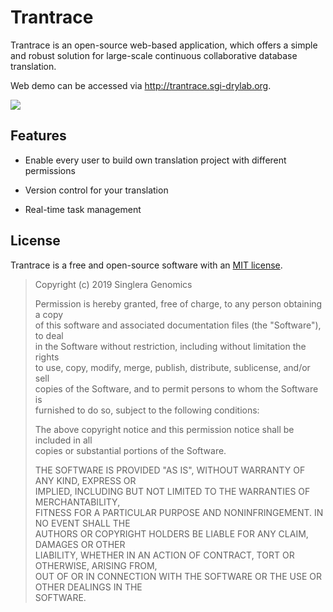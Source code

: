 # Trantrace

Trantrace is an open-source web-based application, which offers a simple and robust solution for large-scale continuous collaborative database translation.

Web demo can be accessed via http://trantrace.sgi-drylab.org.

![](/assets/signin.png)


## Features

* Enable every user to build own translation project with different permissions

* Version control for your translation

* Real-time task management


## License

Trantrace is a free and open-source software with an [MIT license](https://opensource.org/licenses/MIT).

> Copyright \(c\) 2019 Singlera Genomics
> 
> Permission is hereby granted, free of charge, to any person obtaining a copy  
> of this software and associated documentation files \(the "Software"\), to deal  
> in the Software without restriction, including without limitation the rights  
> to use, copy, modify, merge, publish, distribute, sublicense, and/or sell  
> copies of the Software, and to permit persons to whom the Software is  
> furnished to do so, subject to the following conditions:
> 
> The above copyright notice and this permission notice shall be included in all  
> copies or substantial portions of the Software.
> 
> THE SOFTWARE IS PROVIDED "AS IS", WITHOUT WARRANTY OF ANY KIND, EXPRESS OR  
> IMPLIED, INCLUDING BUT NOT LIMITED TO THE WARRANTIES OF MERCHANTABILITY,  
> FITNESS FOR A PARTICULAR PURPOSE AND NONINFRINGEMENT. IN NO EVENT SHALL THE  
> AUTHORS OR COPYRIGHT HOLDERS BE LIABLE FOR ANY CLAIM, DAMAGES OR OTHER  
> LIABILITY, WHETHER IN AN ACTION OF CONTRACT, TORT OR OTHERWISE, ARISING FROM,  
> OUT OF OR IN CONNECTION WITH THE SOFTWARE OR THE USE OR OTHER DEALINGS IN THE  
> SOFTWARE.
> 
